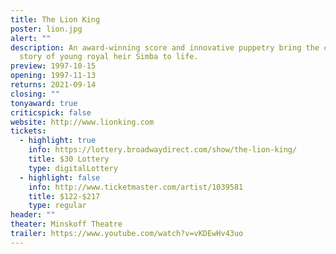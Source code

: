 ```yaml
---
title: The Lion King
poster: lion.jpg
alert: ""
description: An award-winning score and innovative puppetry bring the classic
  story of young royal heir Simba to life.
preview: 1997-10-15
opening: 1997-11-13
returns: 2021-09-14
closing: ""
tonyaward: true
criticspick: false
website: http://www.lionking.com
tickets:
  - highlight: true
    info: https://lottery.broadwaydirect.com/show/the-lion-king/
    title: $30 Lottery
    type: digitalLottery
  - highlight: false
    info: http://www.ticketmaster.com/artist/1039581
    title: $122-$217
    type: regular
header: ""
theater: Minskoff Theatre
trailer: https://www.youtube.com/watch?v=vKDEwHv43uo
---
```

